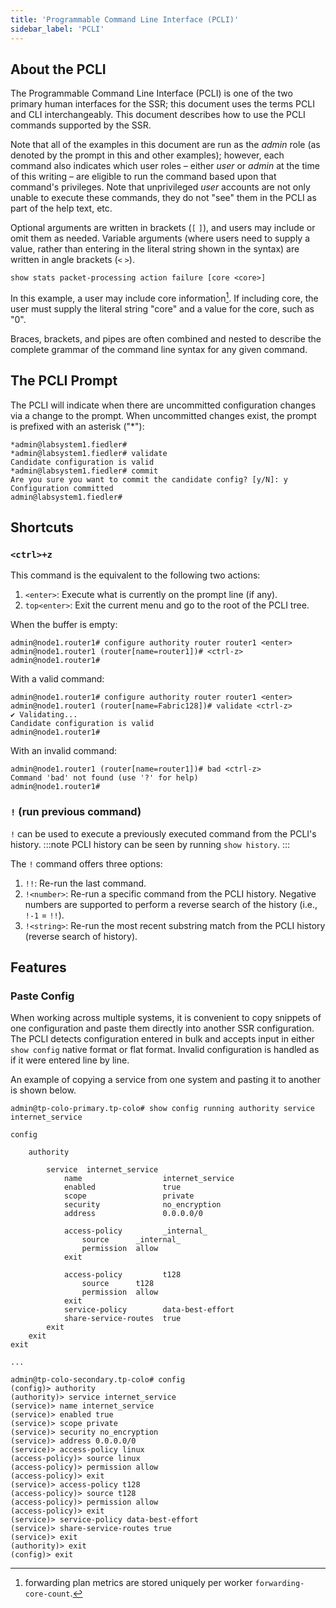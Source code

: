```yaml
---
title: 'Programmable Command Line Interface (PCLI)'
sidebar_label: 'PCLI'
---
```


## About the PCLI

The Programmable Command Line Interface (PCLI) is one of the two primary human interfaces for the SSR; this document uses the terms PCLI and CLI interchangeably. This document describes how to use the PCLI commands supported by the SSR. 

Note that all of the examples in this document are run as the _admin_ role (as denoted by the prompt in this and other examples); however, each command also indicates which user roles – either _user_ or _admin_ at the time of this writing – are eligible to run the command based upon that command's privileges. Note that unprivileged _user_ accounts are not only unable to execute these commands, they do not "see" them in the PCLI as part of the help text, etc.

Optional arguments are written in brackets (`[` `]`), and users may include or omit them as needed. Variable arguments (where users need to supply a value, rather than entering in the literal string shown in the syntax) are written in angle brackets (`<` `>`).

```
show stats packet-processing action failure [core <core>]
```

In this example, a user may include core information[^1]. If including core, the user must supply the literal string "core" and a value for the core, such as "0".

[^1]: forwarding plan metrics are stored uniquely per worker `forwarding-core-count`.

Braces, brackets, and pipes are often combined and nested to describe the complete grammar of the command line syntax for any given command.

## The PCLI Prompt

The PCLI will indicate when there are uncommitted configuration changes via a change to the prompt. When uncommitted changes exist, the prompt is prefixed with an asterisk ("\*"):

```
*admin@labsystem1.fiedler#
*admin@labsystem1.fiedler# validate
Candidate configuration is valid
*admin@labsystem1.fiedler# commit
Are you sure you want to commit the candidate config? [y/N]: y
Configuration committed
admin@labsystem1.fiedler#
```

## Shortcuts

### `<ctrl>+z` 

This command is the equivalent to the following two actions:

1. `<enter>`: Execute what is currently on the prompt line (if any).
2. `top<enter>`: Exit the current menu and go to the root of the PCLI tree.

When the buffer is empty:

```
admin@node1.router1# configure authority router router1 <enter>
admin@node1.router1 (router[name=router1])# <ctrl-z>
admin@node1.router1#
```

With a valid command:

```
admin@node1.router1# configure authority router router1 <enter>
admin@node1.router1 (router[name=Fabric128])# validate <ctrl-z>
✔ Validating...
Candidate configuration is valid
admin@node1.router1#
```

With an invalid command:

```
admin@node1.router1 (router[name=router1])# bad <ctrl-z>
Command 'bad' not found (use '?' for help)
admin@node1.router1#
```

### `!` (run previous command)

`!` can be used to execute a previously executed command from the PCLI's history.
:::note
PCLI history can be seen by running `show history`.
:::

The `!` command offers three options:

1. `!!`: Re-run the last command.
2. `!<number>`: Re-run a specific command from the PCLI history. Negative numbers are supported to perform a reverse search of the history (i.e., `!-1` = `!!`).
3. `!<string>`: Re-run the most recent substring match from the PCLI history (reverse search of history).

## Features

### Paste Config

When working across multiple systems, it is convenient to copy snippets of one configuration and paste them directly into another SSR configuration. The PCLI detects configuration entered in bulk and accepts input in either `show config` native format or flat format. Invalid configuration is handled as if it were entered line by line.

An example of copying a service from one system and pasting it to another is shown below.

```
admin@tp-colo-primary.tp-colo# show config running authority service internet_service

config

    authority

        service  internet_service
            name                  internet_service
            enabled               true
            scope                 private
            security              no_encryption
            address               0.0.0.0/0

            access-policy         _internal_
                source      _internal_
                permission  allow
            exit

            access-policy         t128
                source      t128
                permission  allow
            exit
            service-policy        data-best-effort
            share-service-routes  true
        exit
    exit
exit

...

admin@tp-colo-secondary.tp-colo# config
(config)> authority
(authority)> service internet_service
(service)> name internet_service
(service)> enabled true
(service)> scope private
(service)> security no_encryption
(service)> address 0.0.0.0/0
(service)> access-policy linux
(access-policy)> source linux
(access-policy)> permission allow
(access-policy)> exit
(service)> access-policy t128
(access-policy)> source t128
(access-policy)> permission allow
(access-policy)> exit
(service)> service-policy data-best-effort
(service)> share-service-routes true
(service)> exit
(authority)> exit
(config)> exit
```

